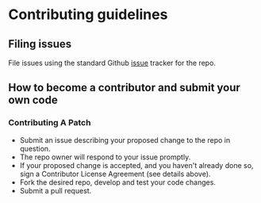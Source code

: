 # Contributing guidelines

## Filing issues

File issues using the standard Github [issue](https://github.com/ThalesGroup/statistical-reliability-ml/issues) tracker for the repo.

## How to become a contributor and submit your own code

### Contributing A Patch

* Submit an issue describing your proposed change to the repo in question.
* The repo owner will respond to your issue promptly.
* If your proposed change is accepted, and you haven't already done so, sign a Contributor License Agreement (see details above).
* Fork the desired repo, develop and test your code changes.
* Submit a pull request.
